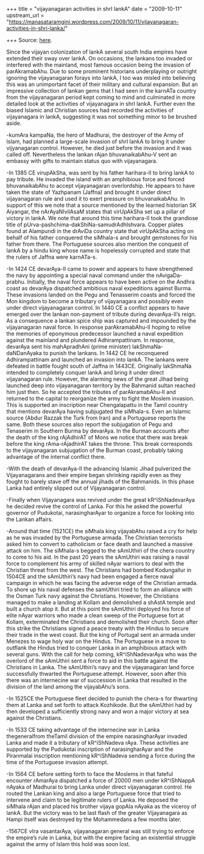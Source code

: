+++
title = "vijayanagaran activities in shrI lankA"
date = "2009-10-11"
upstream_url = "https://manasataramgini.wordpress.com/2009/10/11/vijayanagaran-activities-in-shri-lanka/"

+++
Source: [here](https://manasataramgini.wordpress.com/2009/10/11/vijayanagaran-activities-in-shri-lanka/).

Since the vijayan colonization of lankA several south India empires have extended their sway over lankA. On occasions, the lankans too invaded or interfered with the mainland, most famous occasion being the invasion of parAkramabAhu. Due to some prominent historians underplaying or outright ignoring the vijayanagaran forays into lankA, I too was misled into believing this was an unimportant facet of their military and cultural expansion. But an impressive collection of lankan gems that I had seen in the karnATa country from the vijayanagaran period kept coming to mind and culminated in more detailed look at the activities of vijayanagara in shrI lankA. Further even the biased Islamic and Christian sources had recorded the activities of vijayanagara in lankA, suggesting it was not something minor to be brushed aside.

-kumAra kampaNa, the hero of Madhurai, the destroyer of the Army of Islam, had planned a large-scale invasion of shrI lankA to bring it under vijyanagaran control. However, he died just before the invasion and it was called off. Nevertheless the lankan rAjan bhuvanaikabAhu-V sent an embassy with gifts to maintain status quo with vijayanagara.

-In 1385 CE virupAkSha, was sent by his father harihara-II to bring lankA to pay tribute. He invaded the island with an amphibious force and forced bhuvanaikabAhu to accept vijayanagaran overlordship. He appears to have taken the state of Yazhpanam (Jaffna) and brought it under direct vijayanagaran rule and used it to exert pressure on bhuvanaikabAhu. In support of this we note that a source mentioned by the learned historian SK Aiyangar, the nArAyaNIvilAsaM states that virUpAkSha set up a pillar of victory in lankA. We note that around this time harihara-II took the grandiose title of pUrva-pashchima-dakShiNa-samudrAdhIshvara. Copper plates found at Alampundi in the drAviDa country state that virUpAkSha acting on behalf of his father conquered the siMhala-s and brought gemstones for his father from there. The Portuguese sources also mention the conquest of lankA by a hindu king whose name is hopelessly corrupted and state that the rulers of Jaffna were karnATa-s.

-In 1424 CE devarAya-II came to power and appears to have strengthened the navy by appointing a special naval command under the nAvigaDa-prabhu. Initially, the naval force appears to have been active on the Andhra coast as devarAya dispatched ambitious naval expeditions against Burma. These invasions landed on the Pegu and Tenasserim coasts and forced the Mon kingdom to become a tributary of vijayanagara and possibly even under direct vijayanagaran control. In 1440 CE a conflict appears to have emerged over the lankan non-payment of tribute during devarAya-II’s reign. As a consequence a lankan spice ship was captured and impounded by the vijayanagaran naval force. In response parAkramabAhu-II hoping to relive the memories of eponymous predecessor launched a naval expedition against the mainland and plundered Adhirampattinam. In response, devarAya sent his mahApradhAni (prime minister) lakShmaNa-daNDanAyaka to punish the lankans. In 1442 CE he reconquered Adhirampattinam and launched an invasion into lankA. The lankans were defeated in battle fought south of Jaffna in 1443CE. Originally lakShmaNa intended to completely conquer lankA and bring it under direct vijayanagaran rule. However, the alarming news of the great Jihad being launched deep into vijayanagaran territory by the Bahmanid sultan reached him just then. So he accepted the tributes of parAkramabAhu-II and returned to the capital to reorganize the army to fight the Moslem invasion. This is supported an inscription near Chengalapattu in the Tamil country that mentions devarAya having subjugated the siMhala-s. Even an Islamic source (Abdur Razzak the Turk from Iran) and a Portuguese reports the same. Both these sources also report the subjugation of Pegu and Tenaserim in Southern Burma by devarAya. In the Burman accounts after the death of the king rAjAdhirAT of Mons we notice that there was break before the king rAma-rAjadhirAT takes the throne. This break corresponds to the vijayanagaran subjugation of the Burman coast, probably taking advantage of the internal conflict there.

-With the death of devarAya-II the advancing Islamic Jihad pulverized the Vijayanagarans and their empire began shrinking rapidly even as they fought to barely stave off the annual jihads of the Bahmanids. In this phase Lanka had entirely slipped out of Vijayanagaran control.

-Finally when Vijayanagara was revived under the great kR^iShNadevarAya he decided revive the control of Lanka. For this he asked the powerful governor of Pudukotai, narasingharAyar to organize a force for looking into the Lankan affairs.

-Around that time (1521CE) the siMhala king vijayabAhu raised a cry for help as he was invaded by the Portuguese armada. The Christian terrorists asked him to convert to catholicism or face death and launched a massive attack on him. The siMhala-s begged to the sAmUthiri of the chera country to come to his aid. In the past 20 years the sAmUthiri was raising a naval force to complement his army of skilled nAyar warriors to deal with the Christian threat from the west. The Christians had bombed Kodungallur in 1504CE and the sAmUthiri’s navy had been engaged a fierce naval campaign in which he was facing the adverse edge of the Christian armada. To shore up his naval defenses the samUthiri tried to form an alliance with the Osman Turk navy against the Christians. However, the Christians managed to make a landing at Kollam and demolished a shAstA temple and built a church atop it. But at this point the sAmUthiri deployed his force of elite nAyar warriors who made a clean sweep of the Portuguese fort at Kollam, exterminated the Christians and demolished their church. Soon after this strike the Christians signed a peace treaty with the Hindus to secure their trade in the west coast. But the king of Portugal sent an armada under Menezes to wage holy war on the Hindus. The Portuguese in a move to outflank the Hindus tried to conquer Lanka in an amphibious attack with several guns. With the call for help coming, kR^iShNadevarAya who was the overlord of the sAmUthiri sent a force to aid in this battle against the Christians in Lanka. The sAmUthiri’s navy and the vijayanagaran land force successfully thwarted the Portuguese attempt. However, soon after this there was an internecine war of succession in Lanka that resulted in the division of the land among the vijayabAhu’s sons.

-In 1525CE the Portuguese fleet decided to punish the chera-s for thwarting them at Lanka and set forth to attack Kozhikode. But the sAmUthiri had by then developed a sufficiently strong navy and won a major victory at sea against the Christians.

-In 1533 CE taking advantage of the internecine war in Lanka thegeneralfrom theTamil division of the empire narasingharAyar invaded Lanka and made it a tributary of kR^iShNadeva rAya. These activities are supported by the Pudukotai inscription of narasingharAyar and the Piranmalai inscription mentioning kR^iShNadeva sending a force during the time of the Portuguese invasion attempt.

-In 1564 CE before setting forth to face the Moslems in that fateful encounter rAmarAya dispatched a force of 20000 men under kR^iShNappA nAyaka of Madhurai to bring Lanka under direct vijayanagaran control. He routed the Lankan king and also a large Portuguese force that tried to intervene and claim to be legitimate rulers of Lanka. He deposed the siMhala rAjan and placed his brother vijaya gopAla nAyaka as the viceroy of lankA. But the victory was to be last flash of the greater Vijayanagara as Hampi itself was destroyed by the Mohammedans a few months later.

-1567CE vIra vasantarAya, vijayanagaran general was still trying to enforce the empire’s rule in Lanka, but with the empire facing an existential struggle against the army of Islam this hold was soon lost.

